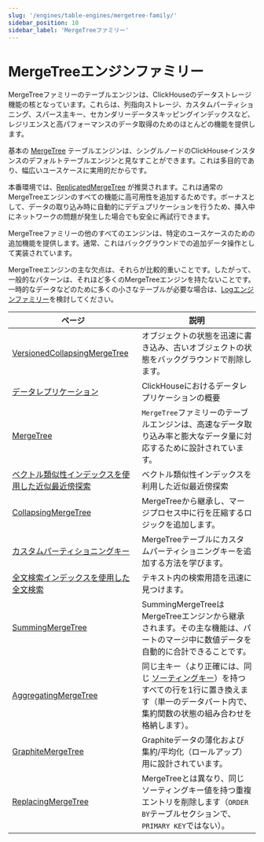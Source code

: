 ```yaml
---
slug: '/engines/table-engines/mergetree-family/'
sidebar_position: 10
sidebar_label: 'MergeTreeファミリー'
---
```



# MergeTreeエンジンファミリー

MergeTreeファミリーのテーブルエンジンは、ClickHouseのデータストレージ機能の核となっています。これらは、列指向ストレージ、カスタムパーティショニング、スパース主キー、セカンダリーデータスキッピングインデックスなど、レジリエンスと高パフォーマンスのデータ取得のためのほとんどの機能を提供します。

基本の [MergeTree](../../../engines/table-engines/mergetree-family/mergetree.md) テーブルエンジンは、シングルノードのClickHouseインスタンスのデフォルトテーブルエンジンと見なすことができます。これは多目的であり、幅広いユースケースに実用的だからです。

本番環境では、[ReplicatedMergeTree](../../../engines/table-engines/mergetree-family/replication.md) が推奨されます。これは通常のMergeTreeエンジンのすべての機能に高可用性を追加するためです。ボーナスとして、データの取り込み時に自動的にデデュプリケーションを行うため、挿入中にネットワークの問題が発生した場合でも安全に再試行できます。

MergeTreeファミリーの他のすべてのエンジンは、特定のユースケースのための追加機能を提供します。通常、これはバックグラウンドでの追加データ操作として実装されています。

MergeTreeエンジンの主な欠点は、それらが比較的重いことです。したがって、一般的なパターンは、それほど多くのMergeTreeエンジンを持たないことです。一時的なデータなどのために多くの小さなテーブルが必要な場合は、[Logエンジンファミリー](../../../engines/table-engines/log-family/index.md)を検討してください。

<!-- このページの目次テーブルは、 
https://github.com/ClickHouse/clickhouse-docs/blob/main/scripts/autogenerate-table-of-contents.sh
によって自動的に生成されます。
YAMLフロントマターのフィールドから: slug, description, title.

エラーを見つけた場合は、ページ自体のYMLフロントマターを編集してください。
-->
| ページ | 説明 |
|-----|-----|
| [VersionedCollapsingMergeTree](/engines/table-engines/mergetree-family/versionedcollapsingmergetree) | オブジェクトの状態を迅速に書き込み、古いオブジェクトの状態をバックグラウンドで削除します。 |
| [データレプリケーション](/engines/table-engines/mergetree-family/replication) | ClickHouseにおけるデータレプリケーションの概要 |
| [MergeTree](/engines/table-engines/mergetree-family/mergetree) | `MergeTree`ファミリーのテーブルエンジンは、高速なデータ取り込み率と膨大なデータ量に対応するために設計されています。 |
| [ベクトル類似性インデックスを使用した近似最近傍探索](/engines/table-engines/mergetree-family/annindexes) | ベクトル類似性インデックスを利用した近似最近傍探索 |
| [CollapsingMergeTree](/engines/table-engines/mergetree-family/collapsingmergetree) | MergeTreeから継承し、マージプロセス中に行を圧縮するロジックを追加します。 |
| [カスタムパーティショニングキー](/engines/table-engines/mergetree-family/custom-partitioning-key) | MergeTreeテーブルにカスタムパーティショニングキーを追加する方法を学びます。 |
| [全文検索インデックスを使用した全文検索](/engines/table-engines/mergetree-family/invertedindexes) | テキスト内の検索用語を迅速に見つけます。 |
| [SummingMergeTree](/engines/table-engines/mergetree-family/summingmergetree) | SummingMergeTreeはMergeTreeエンジンから継承されます。その主な機能は、パートのマージ中に数値データを自動的に合計できることです。 |
| [AggregatingMergeTree](/engines/table-engines/mergetree-family/aggregatingmergetree) | 同じ主キー（より正確には、同じ [ソーティングキー](../../../engines/table-engines/mergetree-family/mergetree.md)）を持つすべての行を1行に置き換えます（単一のデータパート内で、集約関数の状態の組み合わせを格納します）。 |
| [GraphiteMergeTree](/engines/table-engines/mergetree-family/graphitemergetree) | Graphiteデータの薄化および集約/平均化（ロールアップ）用に設計されています。 |
| [ReplacingMergeTree](/engines/table-engines/mergetree-family/replacingmergetree) | MergeTreeとは異なり、同じソーティングキー値を持つ重複エントリを削除します（`ORDER BY`テーブルセクションで、`PRIMARY KEY`ではない）。 |
